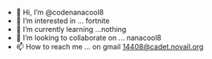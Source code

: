 - 👋 Hi, I’m @codenanacool8
- 👀 I’m interested in ... fortnite 
- 🌱 I’m currently learning ...nothing 
- 💞️ I’m looking to collaborate on ... nanacool8
- 📫 How to reach me ... on gmail 14408@cadet.novail.org

<!---
codenanacool8/codenanacool8 is a ✨ special ✨ repository because its `README.md` (this file) appears on your GitHub profile.
You can click the Preview link to take a look at your changes.
--->
